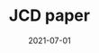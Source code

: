 ---
id: 202111JCD
title: JCD paper
excerpt: Paper on motion tomography accepted for publication in JCD
date: 2021-07-01
exturl: https://arxiv.org/abs/2101.02677
---